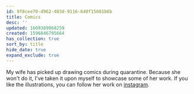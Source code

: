 ```yaml
---
id: 9f8cee70-d962-403d-9116-640f15601b6b
title: Comics
desc: ''
updated: 1609389968259
created: 1596846795664
has_collection: true
sort_by: title
hide_date: true
expand_exclude: true
---
```


My wife has picked up drawing comics during quarantine. Because she won't do it, I've taken it upon myself to showcase some of her work. If you like the illustrations, you can follow her work on [instagram](https://www.instagram.com/ilana_lin/).

